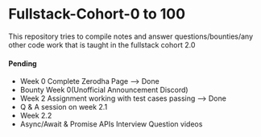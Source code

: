 # Fullstack-Cohort-0 to 100

This repository tries to compile notes and answer questions/bounties/any other code work that is taught in the fullstack cohort 2.0

#### Pending

- Week 0 Complete Zerodha Page --> Done
- Bounty Week 0(Unofficial Announcement Discord)
- Week 2 Assignment working with test cases passing --> Done
- Q & A session on week 2.1
- Week 2.2
- Async/Await & Promise APIs Interview Question videos
